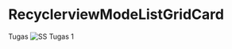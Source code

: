 # RecyclerviewModeListGridCard
Tugas
![SS Tugas 1](https://github.com/ricenang/RecyclerviewModeListGridCard/assets/110644222/5dc7cdfa-618f-46d8-afe6-a44d6b579687)
